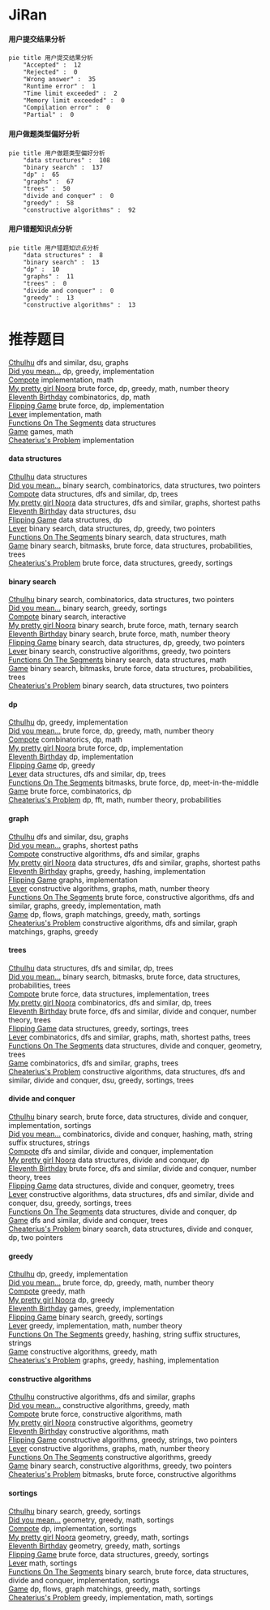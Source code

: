 # JiRan
<!-- tabs:start -->
#### **用户提交结果分析**

```mermaid
pie title 用户提交结果分析
    "Accepted" :  12
    "Rejected" :  0
    "Wrong answer" :  35
    "Runtime error" :  1
    "Time limit exceeded" :  2
    "Memory limit exceeded" :  0
    "Compilation error" :  0
    "Partial" :  0
```
#### **用户做题类型偏好分析**

```mermaid
pie title 用户做题类型偏好分析
    "data structures" :  108
    "binary search" :  137
    "dp" :  65
    "graphs" :  67
    "trees" :  50
    "divide and conquer" :  0
    "greedy" :  58
    "constructive algorithms" :  92
```
#### **用户错题知识点分析**

```mermaid
pie title 用户错题知识点分析
    "data structures" :  8
    "binary search" :  13
    "dp" :  10
    "graphs" :  11
    "trees" :  0
    "divide and conquer" :  0
    "greedy" :  13
    "constructive algorithms" :  13
```
<!-- tabs:end -->
# 推荐题目
[Cthulhu](http://codeforces.com/problemset/problem/103/B)		dfs and similar,
                        dsu,
                        graphs		  
[Did you mean...](https://codeforces.com/contest/860/problem/A)		dp,
                        greedy,
                        implementation		  
[Compote](http://codeforces.com/problemset/problem/746/A)		implementation,
                        math		  
[My pretty girl Noora](http://codeforces.com/problemset/problem/822/D)		brute force,
                        dp,
                        greedy,
                        math,
                        number theory		  
[Eleventh Birthday](http://codeforces.com/problemset/problem/856/C)		combinatorics,
                        dp,
                        math		  
[Flipping Game](http://codeforces.com/problemset/problem/327/A)		brute force,
                        dp,
                        implementation		  
[Lever](http://codeforces.com/problemset/problem/376/A)		implementation,
                        math		  
[Functions On The Segments](http://codeforces.com/problemset/problem/837/G)		data structures		  
[Game](http://codeforces.com/problemset/problem/630/R)		games,
                        math		  
[Cheaterius's Problem](http://codeforces.com/problemset/problem/51/A)		implementation		  
<!-- tabs:start -->
#### **data structures**
[Cthulhu](http://codeforces.com/problemset/problem/837/G)		data structures		  
[Did you mean...](http://codeforces.com/problemset/problem/1167/E)		binary search,
                        combinatorics,
                        data structures,
                        two pointers		  
[Compote](https://codeforces.com/contest/686/problem/D)		data structures,
                        dfs and similar,
                        dp,
                        trees		  
[My pretty girl Noora](http://codeforces.com/problemset/problem/877/D)		data structures,
                        dfs and similar,
                        graphs,
                        shortest paths		  
[Eleventh Birthday](http://codeforces.com/problemset/problem/566/D)		data structures,
                        dsu		  
[Flipping Game](http://codeforces.com/problemset/problem/1455/G)		data structures,
                        dp		  
[Lever](http://codeforces.com/problemset/problem/1492/C)		binary search,
                        data structures,
                        dp,
                        greedy,
                        two pointers		  
[Functions On The Segments](http://codeforces.com/problemset/problem/1490/G)		binary search,
                        data structures,
                        math		  
[Game](http://codeforces.com/problemset/problem/1479/D)		binary search,
                        bitmasks,
                        brute force,
                        data structures,
                        probabilities,
                        trees		  
[Cheaterius's Problem](http://codeforces.com/problemset/problem/1497/A)		brute force,
                        data structures,
                        greedy,
                        sortings		  
#### **binary search**
[Cthulhu](http://codeforces.com/problemset/problem/1167/E)		binary search,
                        combinatorics,
                        data structures,
                        two pointers		  
[Did you mean...](http://codeforces.com/problemset/problem/732/D)		binary search,
                        greedy,
                        sortings		  
[Compote](http://codeforces.com/problemset/problem/809/B)		binary search,
                        interactive		  
[My pretty girl Noora](http://codeforces.com/problemset/problem/1288/A)		binary search,
                        brute force,
                        math,
                        ternary search		  
[Eleventh Birthday](http://codeforces.com/problemset/problem/1487/D)		binary search,
                        brute force,
                        math,
                        number theory		  
[Flipping Game](http://codeforces.com/problemset/problem/1492/C)		binary search,
                        data structures,
                        dp,
                        greedy,
                        two pointers		  
[Lever](http://codeforces.com/problemset/problem/1463/D)		binary search,
                        constructive algorithms,
                        greedy,
                        two pointers		  
[Functions On The Segments](http://codeforces.com/problemset/problem/1490/G)		binary search,
                        data structures,
                        math		  
[Game](http://codeforces.com/problemset/problem/1479/D)		binary search,
                        bitmasks,
                        brute force,
                        data structures,
                        probabilities,
                        trees		  
[Cheaterius's Problem](http://codeforces.com/problemset/problem/1436/E)		binary search,
                        data structures,
                        two pointers		  
#### **dp**
[Cthulhu](https://codeforces.com/contest/860/problem/A)		dp,
                        greedy,
                        implementation		  
[Did you mean...](http://codeforces.com/problemset/problem/822/D)		brute force,
                        dp,
                        greedy,
                        math,
                        number theory		  
[Compote](http://codeforces.com/problemset/problem/856/C)		combinatorics,
                        dp,
                        math		  
[My pretty girl Noora](http://codeforces.com/problemset/problem/327/A)		brute force,
                        dp,
                        implementation		  
[Eleventh Birthday](http://codeforces.com/problemset/problem/729/B)		dp,
                        implementation		  
[Flipping Game](http://codeforces.com/problemset/problem/358/D)		dp,
                        greedy		  
[Lever](https://codeforces.com/contest/686/problem/D)		data structures,
                        dfs and similar,
                        dp,
                        trees		  
[Functions On The Segments](http://codeforces.com/problemset/problem/1006/F)		bitmasks,
                        brute force,
                        dp,
                        meet-in-the-middle		  
[Game](http://codeforces.com/problemset/problem/258/B)		brute force,
                        combinatorics,
                        dp		  
[Cheaterius's Problem](http://codeforces.com/problemset/problem/1479/E)		dp,
                        fft,
                        math,
                        number theory,
                        probabilities		  
#### **graph**
[Cthulhu](http://codeforces.com/problemset/problem/103/B)		dfs and similar,
                        dsu,
                        graphs		  
[Did you mean...](http://codeforces.com/problemset/problem/25/C)		graphs,
                        shortest paths		  
[Compote](http://codeforces.com/problemset/problem/1217/D)		constructive algorithms,
                        dfs and similar,
                        graphs		  
[My pretty girl Noora](http://codeforces.com/problemset/problem/877/D)		data structures,
                        dfs and similar,
                        graphs,
                        shortest paths		  
[Eleventh Birthday](http://codeforces.com/problemset/problem/1156/G)		graphs,
                        greedy,
                        hashing,
                        implementation		  
[Flipping Game](http://codeforces.com/problemset/problem/1169/B)		graphs,
                        implementation		  
[Lever](http://codeforces.com/problemset/problem/1485/D)		constructive algorithms,
                        graphs,
                        math,
                        number theory		  
[Functions On The Segments](http://codeforces.com/problemset/problem/1487/C)		brute force,
                        constructive algorithms,
                        dfs and similar,
                        graphs,
                        greedy,
                        implementation,
                        math		  
[Game](http://codeforces.com/problemset/problem/1437/C)		dp,
                        flows,
                        graph matchings,
                        greedy,
                        math,
                        sortings		  
[Cheaterius's Problem](http://codeforces.com/problemset/problem/1470/D)		constructive algorithms,
                        dfs and similar,
                        graph matchings,
                        graphs,
                        greedy		  
#### **trees**
[Cthulhu](https://codeforces.com/contest/686/problem/D)		data structures,
                        dfs and similar,
                        dp,
                        trees		  
[Did you mean...](http://codeforces.com/problemset/problem/1479/D)		binary search,
                        bitmasks,
                        brute force,
                        data structures,
                        probabilities,
                        trees		  
[Compote](http://codeforces.com/problemset/problem/1511/C)		brute force,
                        data structures,
                        implementation,
                        trees		  
[My pretty girl Noora](http://codeforces.com/problemset/problem/1499/F)		combinatorics,
                        dfs and similar,
                        dp,
                        trees		  
[Eleventh Birthday](http://codeforces.com/problemset/problem/1491/E)		brute force,
                        dfs and similar,
                        divide and conquer,
                        number theory,
                        trees		  
[Flipping Game](http://codeforces.com/problemset/problem/1466/D)		data structures,
                        greedy,
                        sortings,
                        trees		  
[Lever](http://codeforces.com/problemset/problem/1495/D)		combinatorics,
                        dfs and similar,
                        graphs,
                        math,
                        shortest paths,
                        trees		  
[Functions On The Segments](http://codeforces.com/problemset/problem/1303/G)		data structures,
                        divide and conquer,
                        geometry,
                        trees		  
[Game](http://codeforces.com/problemset/problem/1454/E)		combinatorics,
                        dfs and similar,
                        graphs,
                        trees		  
[Cheaterius's Problem](http://codeforces.com/problemset/problem/1494/D)		constructive algorithms,
                        data structures,
                        dfs and similar,
                        divide and conquer,
                        dsu,
                        greedy,
                        sortings,
                        trees		  
#### **divide and conquer**
[Cthulhu](http://codeforces.com/problemset/problem/1461/D)		binary search,
                        brute force,
                        data structures,
                        divide and conquer,
                        implementation,
                        sortings		  
[Did you mean...](http://codeforces.com/problemset/problem/1466/G)		combinatorics,
                        divide and conquer,
                        hashing,
                        math,
                        string suffix structures,
                        strings		  
[Compote](http://codeforces.com/problemset/problem/1490/D)		dfs and similar,
                        divide and conquer,
                        implementation		  
[My pretty girl Noora](https://codeforces.com/contest/1483/problem/C)		data structures,
                        divide and conquer,
                        dp		  
[Eleventh Birthday](http://codeforces.com/problemset/problem/1491/E)		brute force,
                        dfs and similar,
                        divide and conquer,
                        number theory,
                        trees		  
[Flipping Game](http://codeforces.com/problemset/problem/1303/G)		data structures,
                        divide and conquer,
                        geometry,
                        trees		  
[Lever](http://codeforces.com/problemset/problem/1494/D)		constructive algorithms,
                        data structures,
                        dfs and similar,
                        divide and conquer,
                        dsu,
                        greedy,
                        sortings,
                        trees		  
[Functions On The Segments](http://codeforces.com/problemset/problem/1482/E)		data structures,
                        divide and conquer,
                        dp		  
[Game](http://codeforces.com/problemset/problem/566/C)		dfs and similar,
                        divide and conquer,
                        trees		  
[Cheaterius's Problem](http://codeforces.com/problemset/problem/1428/F)		binary search,
                        data structures,
                        divide and conquer,
                        dp,
                        two pointers		  
#### **greedy**
[Cthulhu](https://codeforces.com/contest/860/problem/A)		dp,
                        greedy,
                        implementation		  
[Did you mean...](http://codeforces.com/problemset/problem/822/D)		brute force,
                        dp,
                        greedy,
                        math,
                        number theory		  
[Compote](http://codeforces.com/problemset/problem/62/A)		greedy,
                        math		  
[My pretty girl Noora](http://codeforces.com/problemset/problem/358/D)		dp,
                        greedy		  
[Eleventh Birthday](http://codeforces.com/problemset/problem/1365/A)		games,
                        greedy,
                        implementation		  
[Flipping Game](http://codeforces.com/problemset/problem/732/D)		binary search,
                        greedy,
                        sortings		  
[Lever](http://codeforces.com/problemset/problem/1370/A)		greedy,
                        implementation,
                        math,
                        number theory		  
[Functions On The Segments](http://codeforces.com/problemset/problem/535/D)		greedy,
                        hashing,
                        string suffix structures,
                        strings		  
[Game](https://codeforces.com/contest/1456/problem/C)		constructive algorithms,
                        greedy,
                        math		  
[Cheaterius's Problem](http://codeforces.com/problemset/problem/1156/G)		graphs,
                        greedy,
                        hashing,
                        implementation		  
#### **constructive algorithms**
[Cthulhu](http://codeforces.com/problemset/problem/1217/D)		constructive algorithms,
                        dfs and similar,
                        graphs		  
[Did you mean...](https://codeforces.com/contest/1456/problem/C)		constructive algorithms,
                        greedy,
                        math		  
[Compote](http://codeforces.com/problemset/problem/460/D)		brute force,
                        constructive algorithms,
                        math		  
[My pretty girl Noora](http://codeforces.com/problemset/problem/763/B)		constructive algorithms,
                        geometry		  
[Eleventh Birthday](http://codeforces.com/problemset/problem/1401/A)		constructive algorithms,
                        math		  
[Flipping Game](http://codeforces.com/problemset/problem/1305/B)		constructive algorithms,
                        greedy,
                        strings,
                        two pointers		  
[Lever](http://codeforces.com/problemset/problem/1485/D)		constructive algorithms,
                        graphs,
                        math,
                        number theory		  
[Functions On The Segments](http://codeforces.com/problemset/problem/1493/A)		constructive algorithms,
                        greedy		  
[Game](http://codeforces.com/problemset/problem/1463/D)		binary search,
                        constructive algorithms,
                        greedy,
                        two pointers		  
[Cheaterius's Problem](https://codeforces.com/contest/1456/problem/B)		bitmasks,
                        brute force,
                        constructive algorithms		  
#### **sortings**
[Cthulhu](http://codeforces.com/problemset/problem/732/D)		binary search,
                        greedy,
                        sortings		  
[Did you mean...](https://codeforces.com/contest/1496/problem/C)		geometry,
                        greedy,
                        math,
                        sortings		  
[Compote](http://codeforces.com/problemset/problem/1501/B)		dp,
                        implementation,
                        sortings		  
[My pretty girl Noora](https://codeforces.com/contest/1496/problem/C)		geometry,
                        greedy,
                        math,
                        sortings		  
[Eleventh Birthday](http://codeforces.com/problemset/problem/1495/A)		geometry,
                        greedy,
                        math,
                        sortings		  
[Flipping Game](http://codeforces.com/problemset/problem/1497/A)		brute force,
                        data structures,
                        greedy,
                        sortings		  
[Lever](http://codeforces.com/problemset/problem/1427/A)		math,
                        sortings		  
[Functions On The Segments](http://codeforces.com/problemset/problem/1461/D)		binary search,
                        brute force,
                        data structures,
                        divide and conquer,
                        implementation,
                        sortings		  
[Game](http://codeforces.com/problemset/problem/1437/C)		dp,
                        flows,
                        graph matchings,
                        greedy,
                        math,
                        sortings		  
[Cheaterius's Problem](http://codeforces.com/problemset/problem/1473/A)		greedy,
                        implementation,
                        math,
                        sortings		  
<!-- tabs:end -->
